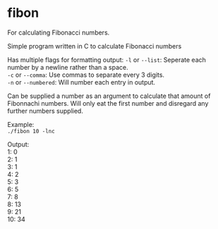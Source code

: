# fibon
For calculating Fibonacci numbers.

Simple program written in C to calculate Fibonacci numbers

Has multiple flags for formatting output:
`-l` or `--list`: Seperate each number by a newline rather than a space.  
`-c` or `--comma`: Use commas to separate every 3 digits.  
`-n` or `--numbered`: Will number each entry in output.  

Can be supplied a number as an argument to calculate that amount of Fibonnachi numbers.
Will only eat the first number and disregard any further numbers supplied.

Example:  
`./fibon 10 -lnc`

Output:  
1: 0  
2: 1  
3: 1  
4: 2  
5: 3  
6: 5  
7: 8  
8: 13  
9: 21  
10: 34


